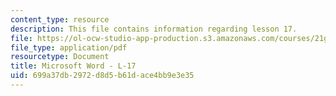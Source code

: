 ```yaml
---
content_type: resource
description: This file contains information regarding lesson 17.
file: https://ol-ocw-studio-app-production.s3.amazonaws.com/courses/21g-104-chinese-iv-regular-spring-2004/699a37db2972d8d5b61dace4bb9e3e35_MIT21G_104S04_L17.pdf
file_type: application/pdf
resourcetype: Document
title: Microsoft Word - L-17
uid: 699a37db-2972-d8d5-b61d-ace4bb9e3e35
---
```

